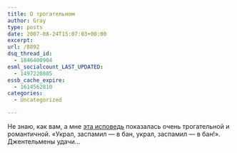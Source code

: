 ```yaml
---
title: О трогательном
author: Gray
type: posts
date: 2007-08-24T15:07:03+00:00
excerpt:
url: /8892
dsq_thread_id:
  - 1846400904
esml_socialcount_LAST_UPDATED:
  - 1497220805
essb_cache_expire:
  - 1614562810
categories:
  - Uncategorized

---
```








Не знаю, как вам, а мне <a href="http://referalblog.blogspot.com/2007/08/blog-post_24.html" target="_blank">эта исповедь</a> показалась очень трогательной и романтичной. &#171;Украл, заспамил &#8212; в бан, украл, заспамил &#8212; в бан!&#187;. Джентельмены удачи&#8230;